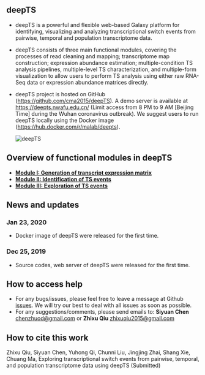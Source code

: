 ## deepTS
- deepTS is a powerful and flexible web-based Galaxy platform for identifying, visualizing and analyzing transcriptional switch events from pairwise, temporal and population transcriptome data.

- deepTS consists of three main functional modules, covering the processes of read cleaning and mapping; transcriptome map construction; expression abundance estimation; multiple-condition TS analysis pipelines, multiple-level TS characterization, and multiple-form visualization to allow users to perform TS analysis using either raw RNA-Seq data or expression abundance matrices directly.

- deepTS project is hosted on GitHub (https://github.com/cma2015/deepTS). A demo server is available at https://deepts.nwafu.edu.cn/ (Limit access from 8 PM to 9 AM [Beijing Time] during the Wuhan coronavirus outbreak). We suggest users to run deepTS locally using the Docker image (https://hub.docker.com/r/malab/deepts).

    ![deepTS](https://github.com/cma2015/DeepTS/blob/master/Tutorials/deepTS_images/Figure%201_Overview_of_deepTS.png)

## Overview of functional modules in deepTS
- [**Module I: Generation of transcript expression matrix**](https://github.com/chenzhuod/deepTS/blob/master/Tutorials/Module%20I.md)
- [**Module II: Identification of TS events**](https://github.com/cma2015/DeepTS/blob/master/Tutorials/Module2.md)
- [**Module III: Exploration of TS events**](https://github.com/cma2015/DeepTS/blob/master/Tutorials/Module3.md)


## News and updates

### Jan 23, 2020

- Docker image of deepTS were released for the first time.

### Dec 25, 2019

- Source codes, web server of deepTS were released for the first time.

## How to access help
* For any bugs/issues, please feel free to leave a message at Github [issues](<https://github.com/chenzhuod/deepTS/issues>). We will try our best to deal with all issues as soon as possible.
* For any suggestions/comments, please send emails to: __Siyuan Chen__ <chenzhuod@gmail.com> or __Zhixu Qiu__ <zhixuqiu2015@gmail.com>

## How to cite this work
Zhixu Qiu, Siyuan Chen, Yuhong Qi, Chunni Liu, Jingjing Zhai, Shang Xie, Chuang Ma, Exploring transcriptional switch events from pairwise, temporal, and population transcriptome data using deepTS (Submitted)
